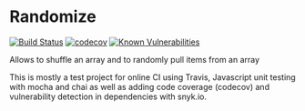# Randomize
[![Build Status](https://travis-ci.org/mavnorthwind/Randomize.svg?branch=master)](https://travis-ci.org/mavnorthwind/Randomize)
[![codecov](https://codecov.io/gh/mavnorthwind/Randomize/branch/master/graph/badge.svg)](https://codecov.io/gh/mavnorthwind/Randomize)
[![Known Vulnerabilities](https://snyk.io/test/github/mavnorthwind/Randomize/badge.svg?targetFile=package.json)](https://snyk.io/test/github/mavnorthwind/Randomize?targetFile=package.json)

Allows to shuffle an array and to
randomly pull items from an array

This is mostly a test project for online CI using Travis, Javascript unit testing with mocha and chai as well as
adding code coverage (codecov) and vulnerability detection in dependencies with snyk.io.
